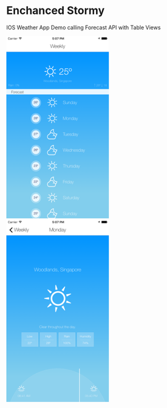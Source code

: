 # Enchanced Stormy
IOS Weather App Demo calling Forecast API with Table Views

<img src="https://github.com/strengthandwill/enchanced-stormy/blob/master/Stormy/Images.xcassets/screenshot1.imageset/screenshot1.png" height="480" />
<img src="https://github.com/strengthandwill/enchanced-stormy/blob/master/Stormy/Images.xcassets/screenshot2.imageset/screenshot2.png" height="480" />
